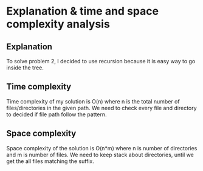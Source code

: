 # Explanation & time and space complexity analysis

## Explanation
To solve problem 2, I decided to use recursion because it is easy way to go inside the tree.

## Time complexity
Time complexity of my solution is O(n) where n is the total number of files/directories
in the given path. We need to check every file and directory to decided if file path
follow the pattern.

## Space complexity
Space complexity of the solution is O(n*m) where n is number of directories 
and m is number of files. We need to keep stack about directories, until we get the all
files matching the suffix.
